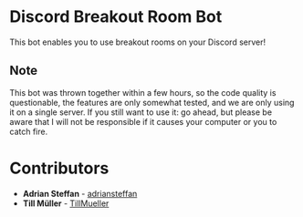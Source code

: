 # Discord Breakout Room Bot
This bot enables you to use breakout rooms on your Discord server!

## Note
This bot was thrown together within a few hours, so the code quality is
questionable, the features are only somewhat tested, and we are only using it
on a single server.
If you still want to use it: go ahead, but please be aware that I will not be
responsible if it causes your computer or you to catch fire.

# Contributors
* **Adrian Steffan** - [adriansteffan](https://github.com/adriansteffan)
* **Till Müller** - [TillMueller](https://github.com/TillMueller)